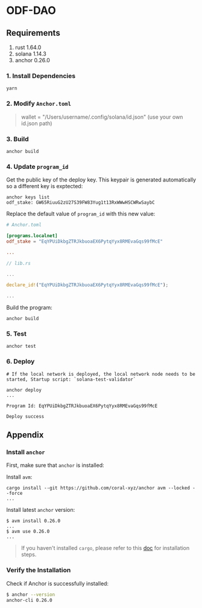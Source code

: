 # ODF-DAO

## Requirements

1. rust 1.64.0
2. solana 1.14.3
3. anchor 0.26.0

### 1. Install Dependencies

```bash=
yarn
```

### 2. Modify `Anchor.toml`

> wallet = "/Users/username/.config/solana/id.json" (use your own id.json path)

### 3. Build

```bash=
anchor build
```

### 4. Update `program_id`

Get the public key of the deploy key. This keypair is generated automatically so a different key is exptected:

```bash=
anchor keys list
odf_stake: GW65RiuuG2zU27S39FW83Yug1t13RxWWwHSCWRwSaybC
```

Replace the default value of `program_id` with this new value:

```toml
# Anchor.toml

[programs.localnet]
odf_stake = "EqYPUiDkbgZTRJkbuoaEX6PytqYyx8RMEvaGqs99fMcE"

...
```

```rust
// lib.rs

...

declare_id!("EqYPUiDkbgZTRJkbuoaEX6PytqYyx8RMEvaGqs99fMcE");

...
```

Build the program:

```bash=
anchor build
```

### 5. Test

```bash=
anchor test
```

### 6. Deploy

```bash=
# If the local network is deployed, the local network node needs to be started, Startup script: `solana-test-validator`

anchor deploy
...

Program Id: EqYPUiDkbgZTRJkbuoaEX6PytqYyx8RMEvaGqs99fMcE

Deploy success
```

## Appendix

### Install `anchor`

First, make sure that `anchor` is installed:

Install `avm`:

```bash=
cargo install --git https://github.com/coral-xyz/anchor avm --locked --force
...
```

Install latest `anchor` version:

```bash=
$ avm install 0.26.0
...
$ avm use 0.26.0
...
```

> If you haven't installed `cargo`, please refer to this [doc](https://book.solmeet.dev/notes/solana-starter-kit#install-rust-and-solana-cli) for installation steps.

### Verify the Installation

Check if Anchor is successfully installed:

```bash
$ anchor --version
anchor-cli 0.26.0
```
